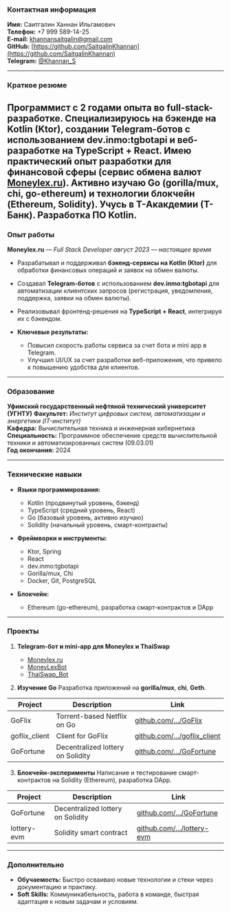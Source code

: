 ### **Контактная информация**

**Имя:** Саитгалин Ханнан Ильгамович  
**Телефон:** +7 999 589-14-25  
**E-mail:** [khannansaitgalin@gmail.com](mailto:khannansaitgalin@gmail.com)  
**GitHub:** [https://github.com/SaitgalinKhannan](https://github.com/SaitgalinKhannan)  
**Telegram:** [@Khannan\_S](https://t.me/Khannan_S)

---

### **Краткое резюме**

Программист с **2 годами опыта** во full-stack-разработке. Специализируюсь на бэкенде на **Kotlin (Ktor)**, создании
Telegram-ботов с использованием **dev.inmo\:tgbotapi** и веб-разработке на **TypeScript + React**. Имею практический
опыт разработки для финансовой сферы (сервис обмена валют [Moneylex.ru](https://Moneylex.ru)). Активно изучаю **Go**
(gorilla/mux, chi, go-ethereum) и технологии блокчейн (Ethereum, Solidity).
Учусь в T-Акакдемии (Т-Банк). Разработка ПО Kotlin.
---

### **Опыт работы**

**Moneylex.ru** — *Full Stack Developer*
*август 2023 — настоящее время*

* Разрабатывал и поддерживал **бэкенд-сервисы на Kotlin (Ktor)** для обработки финансовых операций и заявок на обмен
  валюты.
* Создавал **Telegram-ботов** с использованием **dev.inmo\:tgbotapi** для автоматизации клиентских запросов
  (регистрация, уведомления, поддержка, заявки на обмен валюты).
* Реализовывал фронтенд-решения на **TypeScript + React**, интегрируя их с бэкендом.
* **Ключевые результаты:**

    * Повысил скорость работы сервиса за счет бота и mini app в Telegram.
    * Улучшил UI/UX за счет разработки веб-приложения, что привело к повышению удобства для клиентов.

---

### **Образование**

**Уфимский государственный нефтяной технический университет (УГНТУ)**
**Факультет:** *Институт цифровых систем, автоматизации и энергетики (IT-институт)*  
**Кафедра:** Вычислительная техника и инженерная кибернетика  
**Специальность:** Программное обеспечение средств вычислительной техники и автоматизированных систем (09.03.01)   
**Год окончания:** 2024

---

### **Технические навыки**

* **Языки программирования:**

    * Kotlin (продвинутый уровень, бэкенд)
    * TypeScript (средний уровень, React)
    * Go (базовый уровень, активно изучаю)
    * Solidity (начальный уровень, смарт-контракты)
* **Фреймворки и инструменты:**

    * Ktor, Spring
    * React
    * dev.inmo:tgbotapi
    * Gorilla/mux, Chi
    * Docker, Git, PostgreSQL
* **Блокчейн:**

    * Ethereum (go-ethereum), разработка смарт-контрактов и DApp

---

### **Проекты**

1. **Telegram-бот и mini-app для Moneylex и ThaiSwap**

    * [Moneylex.ru](https://moneylex.ru/)
    * [MoneyLexBot](https://t.me/MoneyLexBot)
    * [ThaiSwap\_Bot](https://t.me/ThaiSwap_Bot)

2. **Изучение Go**
   Разработка приложений на **gorilla/mux**, **chi**, **Geth**.

| Project       | Description                       | Link                                                                              |
|---------------|-----------------------------------|-----------------------------------------------------------------------------------|
| GoFlix        | Torrent-based Netflix on Go       | [github.com/.../GoFlix](https://github.com/SaitgalinKhannan/GoFlix)               |
| goflix_client | Client for GoFlix                 | [github.com/.../goflix_client](https://github.com/SaitgalinKhannan/goflix_client) |
| GoFortune     | Decentralized lottery on Solidity | [github.com/.../GoFortune](https://github.com/SaitgalinKhannan/GoFortune)         |

3. **Блокчейн-эксперименты**
   Написание и тестирование смарт-контрактов на Solidity (Ethereum), разработка DApp.

| Project     | Description                       | Link                                                                          |
|-------------|-----------------------------------|-------------------------------------------------------------------------------|
| GoFortune   | Decentralized lottery on Solidity | [github.com/.../GoFortune](https://github.com/SaitgalinKhannan/GoFortune)     |
| lottery-evm | Solidity smart contract           | [github.com/.../lottery-evm](https://github.com/SaitgalinKhannan/lottery-evm) |

---

### **Дополнительно**

* **Обучаемость:**
  Быстро осваиваю новые технологии и стеки через документацию и практику.
* **Soft Skills:**
  Коммуникабельность, работа в команде, быстрая адаптация к новым задачам и условиям.
